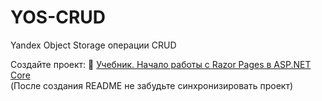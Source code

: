 # YOS-CRUD
Yandex Object Storage операции CRUD

Создайте проект:
📘 [Учебник. Начало работы с Razor Pages в ASP.NET Core](https://learn.microsoft.com/ru-ru/aspnet/core/tutorials/razor-pages/razor-pages-start?view=aspnetcore-7.0&tabs=visual-studio)  
(После создания README не забудьте синхронизировать проект)